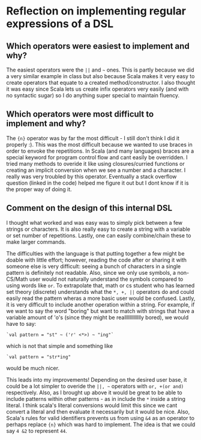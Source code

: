# Reflection on implementing regular expressions of a DSL

## Which operators were easiest to implement and why?
The easiest operators were the `||` and `~` ones. This is partly because
we did a very similar example in class but also because Scala makes it
very easy to create operators that equate to a created method/constructor.
I also thought it was easy since Scala lets us create infix operators very
easily (and with no syntactic sugar) so I do anything super special to maintain
fluency. 

## Which operators were most difficult to implement and why?
The `{n}` operator was by far the most difficult - I still don't think I did
it properly :). This was the most difficult because we wanted to use braces
in order to envoke the repetitions. In Scala (and many languages) braces are
a special keyword for program control flow and cant easily be overridden. I
tried many methods to overide it like using closures/curried functions or creating
an implicit conversion when we see a number and a character. I really was very
troubled by this operator. Eventually a stack overflow question (linked in the
code) helped me figure it out but I dont know if it is the proper way of doing
it.


## Comment on the design of this internal DSL
I thought what worked and was easy was to simply pick between a few strings or
characters. It is also really easy to create a string with a variable or set
number of repetitions. Lastly, one can easily combine/chain these to make larger
commands.

The difficulties with the language is that putting together a few might be doable
with little effort; however, reading the code after or sharing it with someone
else is very difficult: seeing a bunch of characters in a single pattern
is definitely not readable. Also, since we only use symbols, a non-CS/Math user
would not naturally understand the symbols compared to using words like `or`.
To extrapolate that, math or cs student who has learned set theory (discrete)
understands what the `*, +, ||` operators do and could easily read the pattern
wheras a more basic user would be confused. Lastly, it is very difficult to
include another operation within a string. For example, if we want to say the
word "boring" but want to match with strings that have a variable amount of 'o's
(since they might be reallllllllllllly bored), we would have to say:

    `val pattern = "st" ~ ('r' <*>) ~ "ing"`
which is not that simple and something like 

    `val pattern = "str*ing"
would be much nicer. 

This leads into my improvements!
Depending on the desired user base, it could be a lot simpler to overide the 
`||, ~` operators with `or, +(or and)` respectively. Also, as I brought up above
it would be great to be able to include patterns within other patterns - as in
include the `*` inside a string literal. I think scala's literal conversions
would limit this since we cant convert a literal and then evaluate it necessarily
but it would be nice. Also, Scala's rules for valid identifiers prevents us from
using `&4` as an operator to perhaps replace `{n}` which was hard to implement.
The idea is that we could say `4 &2` to represent `44`. 